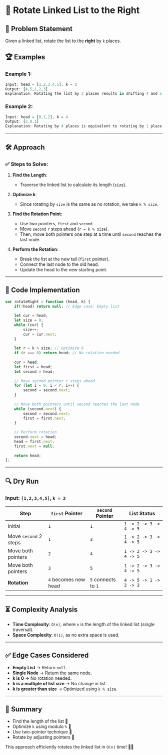 # 🔄 Rotate Linked List to the Right

## 📌 Problem Statement
Given a linked list, rotate the list to the **right** by `k` places.

## 🏆 Examples

### Example 1:
```javascript
Input: head = [1,2,3,4,5], k = 2
Output: [4,5,1,2,3]
Explanation: Rotating the list by 2 places results in shifting 4 and 5 to the front.
```

### Example 2:
```javascript
Input: head = [0,1,2], k = 4
Output: [2,0,1]
Explanation: Rotating by 4 places is equivalent to rotating by 1 place.
```

---

## 🛠 Approach

### ✅ Steps to Solve:
1. **Find the Length**:
   - Traverse the linked list to calculate its length (`size`).
   
2. **Optimize k**:
   - Since rotating by `size` is the same as no rotation, we take `k % size`.
   
3. **Find the Rotation Point**:
   - Use two pointers, `first` and `second`.
   - Move `second` `r` steps ahead (`r = k % size`).
   - Then, move both pointers one step at a time until `second` reaches the last node.
   
4. **Perform the Rotation**:
   - Break the list at the new tail (`first` pointer).
   - Connect the last node to the old head.
   - Update the head to the new starting point.

---

## 📝 Code Implementation

```javascript
var rotateRight = function (head, k) {
    if(!head) return null; // Edge case: Empty list
    
    let cur = head;
    let size = 0;
    while (cur) {
        size++;
        cur = cur.next;
    }
    
    let r = k % size; // Optimize k
    if (r === 0) return head; // No rotation needed
    
    cur = head;
    let first = head;
    let second = head;
    
    // Move second pointer r steps ahead
    for (let i = 0; i < r; i++) {
        second = second.next;
    }
    
    // Move both pointers until second reaches the last node
    while (second.next) {
        second = second.next;
        first = first.next;
    }
    
    // Perform rotation
    second.next = head;
    head = first.next;
    first.next = null;
    
    return head;
};
```

---

## 🔍 Dry Run
### **Input**: `[1,2,3,4,5]`, `k = 2`

| Step | `first` Pointer | `second` Pointer | List Status |
|------|----------------|------------------|-------------|
| Initial | `1` | `1` | `1 -> 2 -> 3 -> 4 -> 5` |
| Move `second` 2 steps | `1` | `3` | `1 -> 2 -> 3 -> 4 -> 5` |
| Move both pointers | `2` | `4` | `1 -> 2 -> 3 -> 4 -> 5` |
| Move both pointers | `3` | `5` | `1 -> 2 -> 3 -> 4 -> 5` |
| **Rotation** | `4` becomes new head | `5` connects to `1` | `4 -> 5 -> 1 -> 2 -> 3` |

---

## ⏳ Complexity Analysis
- **Time Complexity**: `O(n)`, where `n` is the length of the linked list (single traversal).
- **Space Complexity**: `O(1)`, as no extra space is used.

---

## ✅ Edge Cases Considered
- **Empty List** → Return `null`.
- **Single Node** → Return the same node.
- **k is 0** → No rotation needed.
- **k is a multiple of list size** → No change in list.
- **k is greater than size** → Optimized using `k % size`.

---

## 🎯 Summary
- Find the length of the list 📏
- Optimize `k` using modulo `%` 🧮
- Use two-pointer technique 🎯
- Rotate by adjusting pointers 🔄

This approach efficiently rotates the linked list in `O(n)` time! 🚀🔥

